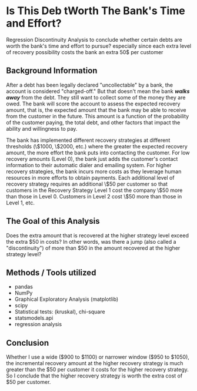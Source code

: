 # Is This Deb tWorth The Bank's Time and Effort?
Regression Discontinuity Analysis to conclude whether certain debts are worth the bank's time and effort to pursue? especially since each extra level of recovery possibility costs the bank an extra 50$ per customer

## Background Information
After a debt has been legally declared "uncollectable" by a bank, the account is considered "charged-off." But that doesn't mean the bank <strong><em>walks away</em></strong> from the debt. They still want to collect some of the money they are owed. The bank will score the account to assess the expected recovery amount, that is, the expected amount that the bank may be able to receive from the customer in the future. This amount is a function of the probability of the customer paying, the total debt, and other factors that impact the ability and willingness to pay.</p>
<p>The bank has implemented different recovery strategies at different thresholds (\$1000, \$2000, etc.) where the greater the expected recovery amount, the more effort the bank puts into contacting the customer. For low recovery amounts (Level 0), the bank just adds the customer's contact information to their automatic dialer and emailing system. For higher recovery strategies, the bank incurs more costs as they leverage human resources in more efforts to obtain payments. Each additional level of recovery strategy requires an additional \$50 per customer so that customers in the Recovery Strategy Level 1 cost the company \$50 more than those in Level 0. Customers in Level 2 cost \$50 more than those in Level 1, etc.

## The Goal of this Analysis
Does the extra amount that is recovered at the higher strategy level exceed the extra \$50 in costs? In other words, was there a jump (also called a "discontinuity") of more than \$50 in the amount recovered at the higher strategy level?

## Methods / Tools utilized
* pandas
* NumPy
* Graphical Exploratory Analysis (matplotlib)
* scipy
* Statistical tests: (kruskal), chi-square
* statsmodels.api 
* regression analysis

## Conclusion
Whether I use a wide (\$900 to \$1100) or narrower window (\$950 to \$1050), the incremental recovery amount at the higher recovery strategy is much greater than the \$50 per customer it costs for the higher recovery strategy.  So I conclude that the higher recovery strategy is worth the extra cost of \$50 per customer.
